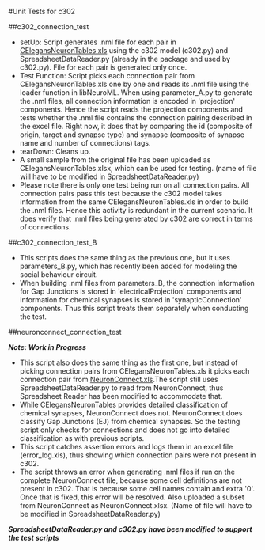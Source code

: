 #Unit Tests for c302

##c302_connection_test

- setUp: Script generates .nml file for each pair in [CElegansNeuronTables.xls](https://github.com/openworm/CElegansNeuroML/blob/master/CElegansNeuronTables.xls) using the c302 model (c302.py) and SpreadsheetDataReader.py (already in the package and used by c302.py). File for each pair is generated only once.
- Test Function: Script picks each connection pair from CElegansNeuronTables.xls one by one and reads its .nml file using the loader function in libNeuroML. When using parameter_A.py to generate the .nml files, all connection information is encoded in 'projection' components. Hence the script reads the projection components and tests whether the .nml file contains the connection pairing described in the excel file. Right now, it does that by comparing the id (composite of origin, target and synapse type) and synapse (composite of synapse name and number of connections) tags.
- tearDown: Cleans up.
- A small sample from the original file has been uploaded as CElegansNeuronTables.xlsx, which can be used for testing. (name of file will have to be modified in SpreadsheetDataReader.py)
- Please note there is only one test being run on all connection pairs. All connection pairs pass this test because the c302 model takes information from the same CElegansNeuronTables.xls in order to build the .nml files. Hence this activity is redundant in the current scenario. It does verify that .nml files being generated by c302 are correct in terms of connections.

##c302_connection_test_B

- This scripts does the same thing as the previous one, but it uses parameters_B.py, which has recently been added for modeling the social behaviour circuit.
- When building .nml files from parameters_B, the connection information for Gap Junctions is stored in 'electricalProjection' components and information for chemical synapses is stored in 'synapticConnection' components. Thus this script treats them separately when conducting the test.

##neuronconnect_connection_test

**_Note: Work in Progress_**

- This script also does the same thing as the first one, but instead of picking connection pairs from CElegansNeuronTables.xls it picks each connection pair from [NeuronConnect.xls](http://www.wormatlas.org/images/NeuronConnect.xls).The script still uses SpreadsheetDataReader.py to read from NeuronConnect, thus Spreadsheet Reader has been modified to accommodate that.
- While CElegansNeuronTables provides detailed classification of chemical synapses, NeuronConnect does not. NeuronConnect does classify Gap Junctions (EJ) from chemical synapses. So the testing script only checks for connections and does not go into detailed classification as with previous scripts.
- This script catches assertion errors and logs them in an excel file (error_log.xls), thus showing which connection pairs were not present in c302.
- The script throws an error when generating .nml files if run on the complete NeuronConnect file, because some cell definitions are not present in c302. That is because some cell names contain and extra '0'. Once that is fixed, this error will be resolved.  Also uploaded a subset from NeuronConnect as NeuronConnect.xlsx. (Name of file will have to be modified in SpreadsheetDataReader.py)


**_SpreadsheetDataReader.py and c302.py have been modified to support the test scripts_**
